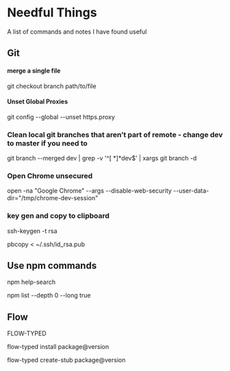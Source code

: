 # Needful Things
A list of commands and notes I have found useful 

## Git

#### merge a single file 
git checkout branch path/to/file

#### Unset Global Proxies
git config --global --unset https.proxy

### Clean local git branches that aren’t part of remote  - change dev to master if you need to 
git branch --merged dev | grep -v '^[ *]*dev$' | xargs git branch -d

### Open Chrome unsecured 
 open -na "Google Chrome" --args --disable-web-security --user-data-dir="/tmp/chrome-dev-session"
 
### key gen and copy to clipboard 
ssh-keygen -t rsa

pbcopy < ~/.ssh/id_rsa.pub

## Use npm commands
npm help-search 

npm list --depth 0 --long true

## Flow 

FLOW-TYPED

flow-typed install package@version

flow-typed create-stub package@version
